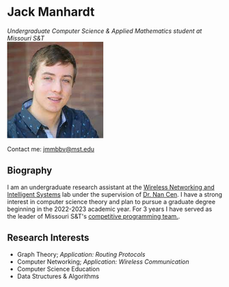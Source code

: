 
# Jack Manhardt
_Undergraduate Computer Science & Applied Mathematics student at Missouri S&T_
<br>
![photo c.2018](me.jpeg)
<br>

Contact me: jmmbbv@mst.edu
<br>

## Biography

I am an undergraduate research assistant at the [Wireless Networking and Intelligent Systems](https://cs.mst.edu/research/labs/wireless-networks-and-intelligent-systems/) lab under the supervision of [Dr. Nan Cen](https://sites.google.com/a/mst.edu/nancen/home). I have a strong interest in computer science theory and plan to pursue a graduate degree beginning in the 2022-2023 academic year. For 3 years I have served as the leader of Missouri S&T's [competitive programming team.](https://comp.mstacm.org/).

## Research Interests

- Graph Theory; _Application: Routing Protocols_
- Computer Networking; _Application: Wireless Communication_
- Computer Science Education
- Data Structures & Algorithms
